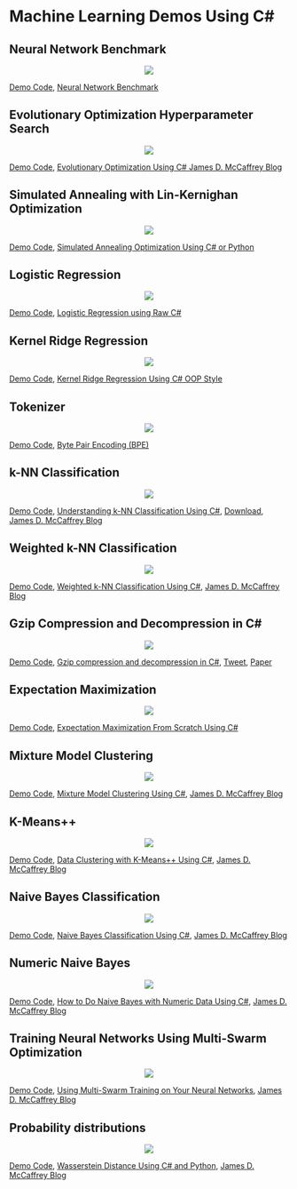 # Machine Learning Demos Using C#

## Neural Network Benchmark

<p align="center">
  <img src="https://github.com/grensen/ML_demos/blob/main/figures/neural_network_benchmark.png">
</p>

[Demo Code](https://github.com/grensen/ML_demos/blob/main/code/neural_network_benchmark.cs),
[Neural Network Benchmark](https://github.com/grensen/neural_network_benchmark)

## Evolutionary Optimization Hyperparameter Search

<p align="center">
  <img src="https://github.com/grensen/ML_demos/blob/main/figures/evolutionary_optimization.png">
</p>

[Demo Code](https://github.com/grensen/ML_demos/blob/main/code/evolutionary_optimization.cs),
[Evolutionary Optimization Using C# James D. McCaffrey Blog](https://jamesmccaffrey.wordpress.com/2023/01/12/evolutionary-optimization-using-c-2/)

## Simulated Annealing with Lin-Kernighan Optimization 

<p align="center">
  <img src="https://github.com/grensen/ML_demos/blob/main/figures/simulated_annealing_LK.png">
</p>

[Demo Code](https://github.com/grensen/ML_demos/blob/main/code/simulated_annealing_LK.cs),
[Simulated Annealing Optimization Using C# or Python](https://visualstudiomagazine.com/articles/2021/12/01/traveling-salesman.aspx)

## Logistic Regression

<p align="center">
  <img src="https://github.com/grensen/ML_demos/blob/main/figures/logistic_regression.png">
</p>

[Demo Code](https://github.com/grensen/ML_demos/blob/main/code/logistic_regression.cs),
[Logistic Regression using Raw C#](https://jamesmccaffrey.wordpress.com/2023/02/16/logistic-regression-using-raw-c-2/)

## Kernel Ridge Regression

<p align="center">
  <img src="https://github.com/grensen/ML_demos/blob/main/figures/kernel_ridge_regression.png">
</p>

[Demo Code](https://github.com/grensen/ML_demos/blob/main/code/kernel_ridge_regression.cs),
[Kernel Ridge Regression Using C# OOP Style](https://jamesmccaffrey.wordpress.com/2023/07/17/kernel-ridge-regression-using-c-oop-style/)

## Tokenizer

<p align="center">
  <img src="https://github.com/grensen/ML_demos/blob/main/figures/tokenizer.png">
</p>

[Demo Code](https://github.com/grensen/ML_demos/blob/main/code/tokenizer.cs),
[Byte Pair Encoding (BPE)](https://github.com/stephentoub/Tokenizer)

## k-NN Classification

<p align="center">
  <img src="https://github.com/grensen/ML_demos/blob/main/figures/k-NN_JMC.png">
</p>

[Demo Code](https://github.com/grensen/ML_demos/blob/main/code/k-NN_JMC_2017.cs),
[Understanding k-NN Classification Using C#](https://learn.microsoft.com/en-us/archive/msdn-magazine/2017/december/test-run-understanding-k-nn-classification-using-csharp),
[Download](https://learn.microsoft.com/en-us/archive/msdn-magazine/2017/december/code-downloads-for-december-2017-msdn-magazine),
[James D. McCaffrey Blog](https://jamesmccaffrey.wordpress.com/2017/12/06/understanding-k-nn-classification-using-c/)

## Weighted k-NN Classification

<p align="center">
  <img src="https://github.com/grensen/ML_demos/blob/main/figures/k-NN_Weighted_JMC.png">
</p>

[Demo Code](https://github.com/grensen/ML_demos/blob/main/code/k-NN_Weighted_JMC_2022.cs),
[Weighted k-NN Classification Using C#](https://visualstudiomagazine.com/articles/2022/05/19/weighted-k-nn-classification.aspx),
[James D. McCaffrey Blog](https://jamesmccaffrey.wordpress.com/2022/06/08/weighted-k-nn-classification-using-csharp-2/)

## Gzip Compression and Decompression in C#

<p align="center">
  <img src="https://github.com/grensen/ML_demos/blob/main/figures/gzip.png">
</p>

[Demo Code](https://github.com/grensen/ML_demos/blob/main/code/gzip.cs),
[Gzip compression and decompression in C#](https://stackoverflow.com/questions/25134897/gzip-compression-and-decompression-in-c-sharp),
[Tweet](https://twitter.com/rasbt/status/1679680423671001090),
[Paper](https://aclanthology.org/2023.findings-acl.426.pdf)

## Expectation Maximization

<p align="center">
  <img src="https://github.com/grensen/ML_demos/blob/main/figures/expectation_maximization.png">
</p>

[Demo Code](https://github.com/grensen/ML_demos/blob/main/code/expectation_maximization.cs),
[Expectation Maximization From Scratch Using C#](https://github.com/grensen/ExpectationMaximization)

## Mixture Model Clustering

<p align="center">
  <img src="https://github.com/grensen/ML_demos/blob/main/figures/mixture_model_clustering.png">
</p>

[Demo Code](https://github.com/grensen/ML_demos/blob/main/code/mixture_model_clustering.cs),
[Mixture Model Clustering Using C#](https://learn.microsoft.com/en-us/archive/msdn-magazine/2019/november/test-run-mixture-model-clustering-using-csharp),
[James D. McCaffrey Blog](https://jamesmccaffrey.wordpress.com/2019/11/03/mixture-model-clustering-using-c/)

## K-Means++ 

<p align="center">
  <img src="https://github.com/grensen/ML_demos/blob/main/figures/k_means++.png">
</p>

[Demo Code](https://github.com/grensen/ML_demos/blob/main/code/k_means++.cs),
[Data Clustering with K-Means++ Using C#](https://visualstudiomagazine.com/articles/2020/05/06/data-clustering-k-means.aspx),
[James D. McCaffrey Blog](https://jamesmccaffrey.wordpress.com/2020/05/08/data-clustering-with-k-means-using-c/)

## Naive Bayes Classification

<p align="center">
  <img src="https://github.com/grensen/ML_demos/blob/main/figures/naive_bayes_classification.png">
</p>

[Demo Code](https://github.com/grensen/ML_demos/blob/main/code/naive_bayes_classification.cs),
[Naive Bayes Classification Using C#](https://visualstudiomagazine.com/articles/2022/05/02/naive-bayes-classification-csharp.aspx),
[James D. McCaffrey Blog](https://jamesmccaffrey.wordpress.com/2022/05/16/naive-bayes-classification-using-csharp-in-visual-studio-magazine/)

## Numeric Naive Bayes

<p align="center">
  <img src="https://github.com/grensen/ML_demos/blob/main/figures/numeric_naive_bayes.png">
</p>

[Demo Code](https://github.com/grensen/ML_demos/blob/main/code/numeric_naive_bayes.cs),
[How to Do Naive Bayes with Numeric Data Using C#](https://visualstudiomagazine.com/articles/2019/11/12/naive-bayes-csharp),
[James D. McCaffrey Blog](https://visualstudiomagazine.com/articles/2019/11/12/naive-bayes-csharp)

## Training Neural Networks Using Multi-Swarm Optimization

<p align="center">
  <img src="https://github.com/grensen/ML_demos/blob/main/figures/multi_swarm_nn_training.png">
</p>

[Demo Code](https://github.com/grensen/ML_demos/blob/main/code/multi_swarm_nn_training.cs),
[Using Multi-Swarm Training on Your Neural Networks](https://visualstudiomagazine.com/articles/2015/02/01/using-multi-swarm-training.aspx),
[James D. McCaffrey Blog](https://jamesmccaffrey.wordpress.com/2015/02/16/training-neural-networks-using-multi-swarm-optimization/)


## Probability distributions
<p align="center">
  <img src="https://github.com/grensen/ML_demos/blob/main/figures/distribution_distance.png">
</p>

[Demo Code](https://github.com/grensen/ML_demos/blob/main/code/distribution_distance.cs),
[Wasserstein Distance Using C# and Python](https://visualstudiomagazine.com/articles/2021/08/16/wasserstein-distance.aspx),
[James D. McCaffrey Blog](https://jamesmccaffrey.wordpress.com/2021/08/23/comparing-wasserstein-distance-with-kullback-leibler-distance/)
